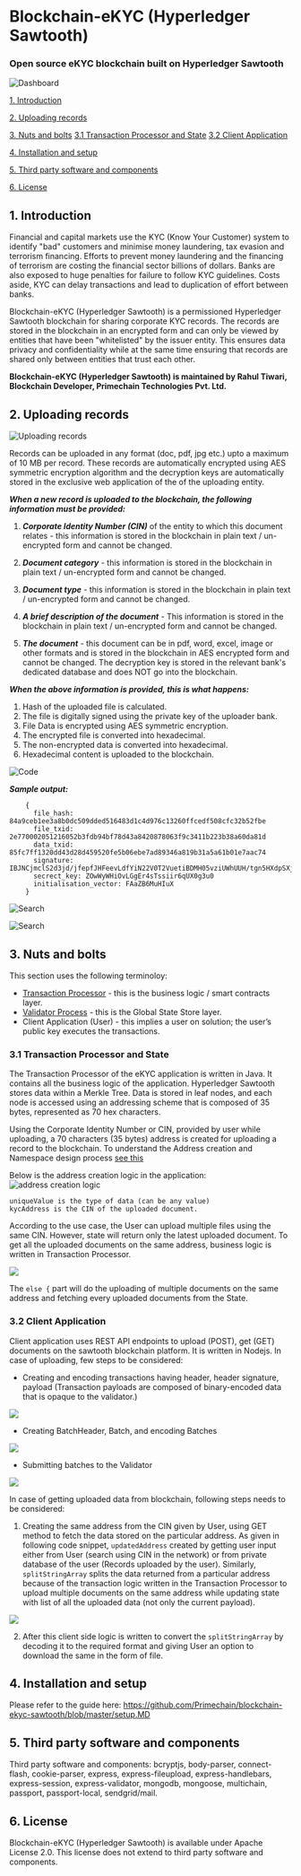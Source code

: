 # Blockchain-eKYC (Hyperledger Sawtooth)
### Open source eKYC blockchain built on Hyperledger Sawtooth

![Dashboard](http://www.primechaintech.com/img/sawtooth/dashboard.png)

[1. Introduction](#1-introduction)

[2. Uploading records](#2-uploading-records)

[3. Nuts and bolts](#3-nuts-and-bolts)
[3.1 Transaction Processor and State](#31-transaction-processor-and-state)
[3.2 Client Application](#32-client-application)

[4. Installation and setup](#4-installation-and-setup)

[5. Third party software and components](#5-third-party-software-and-components)

[6. License](#6-license)

## 1. Introduction
Financial and capital markets use the KYC (Know Your Customer) system to identify "bad" customers and minimise money laundering, tax evasion and terrorism financing. Efforts to prevent money laundering and the financing of terrorism are costing the financial sector billions of dollars. Banks are also exposed to huge penalties for failure to follow KYC guidelines. Costs aside, KYC can delay transactions and lead to duplication of effort between banks.

Blockchain-eKYC (Hyperledger Sawtooth) is a permissioned Hyperledger Sawtooth blockchain for sharing corporate KYC records. The records are stored in the blockchain in an encrypted form and can only be viewed by entities that have been "whitelisted" by the issuer entity. This ensures data privacy and confidentiality while at the same time ensuring that records are shared only between entities that trust each other.

**Blockchain-eKYC (Hyperledger Sawtooth) is maintained by Rahul Tiwari, Blockchain Developer, Primechain Technologies Pvt. Ltd.**

## 2. Uploading records

![Uploading records](http://www.primechaintech.com/img/sawtooth/upload2.png)

Records can be uploaded in any format (doc, pdf, jpg etc.) upto a maximum of 10 MB per record. These records are automatically encrypted using AES symmetric encryption algorithm and the decryption keys are automatically stored in the exclusive web application of the of the uploading entity. 

***When a new record is uploaded to the blockchain, the following information must be provided:***

1. ***Corporate Identity Number (CIN)*** of the entity to which this document relates - this information is stored in the blockchain in plain text / un-encrypted form and cannot be changed.

2. ***Document category*** - this information is stored in the blockchain in plain text / un-encrypted form and cannot be changed.

3. ***Document type*** - this information is stored in the blockchain in plain text / un-encrypted form and cannot be changed.

4. ***A brief description of the document*** - This information is stored in the blockchain in plain text / un-encrypted form and cannot be changed.

5. ***The document*** - this document can be in pdf, word, excel, image or other formats and is stored in the blockchain in AES encrypted form and cannot be changed. The decryption key is stored in the relevant bank's dedicated database and does NOT go into the blockchain. 

***When the above information is provided, this is what happens:***
1. Hash of the uploaded file is calculated.
2. The file is digitally signed using the private key of the uploader bank.
3. File Data is encrypted using AES symmetric encryption.
4. The encrypted file is converted into hexadecimal.
5. The non-encrypted data is converted into hexadecimal.
6. Hexadecimal content is uploaded to the blockchain.

![Code](http://www.primechaintech.com/img/sawtooth/encrypt.png)

***Sample output:***
```
    {
      file_hash: 84a9ceb1ee3a8b0dc509dded516483d1c4d976c13260ffcedf508cfc32b52fbe
      file_txid: 2e770002051216052b3fdb94bf78d43a8420878063f9c3411b223b38a60da81d
      data_txid: 85fc7ff1320dd43d28d459520fe5b06ebe7ad89346a819b31a5a61b01e7aac74
      signature: IBJNCjmclS2d3jd/jfepfJHFeevLdfYiN22V0T2VuetiBDMH05vziUWhUUH/tgn5HXdpSXjMFISOqFl7JPU8Tt8=
      secrect_key: ZOwWyWHiOvLGgEr4sTssiir6qUX0g3u0
      initialisation_vector: FAaZB6MuHIuX
    }
```
![Search](http://www.primechaintech.com/img/sawtooth/search.png)

![Search](http://www.primechaintech.com/img/sawtooth/search2.png)


## 3. Nuts and bolts

This section uses the following terminoloy: 
* [Transaction Processor](https://intelledger.github.io/architecture/transactions_and_batches.html) - this is the business logic / smart contracts layer.
* [Validator Process](https://sawtooth.hyperledger.org/docs/core/releases/latest/architecture/global_state.html) - this is the Global State Store layer. 
* Client Application (User)	- this implies a user on solution; the user’s public key executes the transactions.

### 3.1	Transaction Processor and State

The Transaction Processor of the eKYC application is written in Java. It contains all the business logic of the application. Hyperledger Sawtooth stores data within a Merkle Tree. Data is stored in leaf nodes, and each node is accessed using an addressing scheme that is composed of 35 bytes, represented as 70 hex characters. 

Using the Corporate Identity Number or CIN, provided by user while uploading, a 70 characters (35 bytes) address is created for uploading a record to the blockchain. To understand the Address creation and Namespace design process [see this](https://sawtooth.hyperledger.org/docs/core/releases/1.0/app_developers_guide/address_and_namespace.html)

Below is the address creation logic in the application:
![address creation logic](http://www.primechaintech.com/img/sawtooth/address_creation.png)

```
uniqueValue is the type of data (can be any value)
kycAddress is the CIN of the uploaded document.
```
According to the use case, the User can upload multiple files using the same CIN. However, state will return only the latest uploaded document. To get all the uploaded documents on the same address,  business logic is written in Transaction Processor.  

![](http://www.primechaintech.com/img/sawtooth/txn_logic.png)

The `else {` part will do the uploading of multiple documents on the same address and fetching every uploaded documents from the State.

### 3.2	Client Application

Client application uses REST API endpoints to upload (POST), get (GET) documents on the sawtooth blockchain platform. It is written in Nodejs. In case of uploading, few steps to be considered:
* Creating and encoding transactions having header, header signature, payload (Transaction payloads are composed of binary-encoded data that is opaque to the validator.)

![](http://www.primechaintech.com/img/sawtooth/transaction.png)

* Creating BatchHeader, Batch, and encoding Batches

![](http://www.primechaintech.com/img/sawtooth/batches.png)

* Submitting batches to the Validator

![](http://www.primechaintech.com/img/sawtooth/post_validator.png)

In case of getting uploaded data from blockchain, following steps needs to be considered:

1. Creating the same address from the CIN given by User, using GET method to fetch the data stored on the particular address. As given in following code snippet, `updatedAddress` created by getting user input either from User (search using CIN in the network) or from private database of the user (Records uploaded by the user). Similarly, `splitStringArray` splits the data returned from a particular address because of the transaction logic written in the Transaction Processor to upload multiple documents on the same address while updating state with list of all the uploaded data (not only the current payload).

![](http://www.primechaintech.com/img/sawtooth/get_addr.png)

2. After this client side logic is written to convert the `splitStringArray` by decoding it to the required format and giving User an option to download the same in the form of file.

## 4. Installation and setup
Please refer to the guide here:
https://github.com/Primechain/blockchain-ekyc-sawtooth/blob/master/setup.MD


## 5. Third party software and components
Third party software and components: bcryptjs, body-parser, connect-flash, cookie-parser, express, express-fileupload, express-handlebars, express-session, express-validator, mongodb, mongoose, multichain, passport, passport-local, sendgrid/mail.

## 6. License
Blockchain-eKYC (Hyperledger Sawtooth) is available under Apache License 2.0. This license does not extend to third party software and components.
